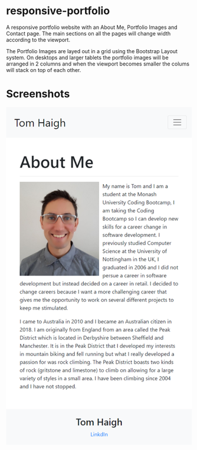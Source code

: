 # responsive-portfolio

A responsive portfolio website with an About Me, Portfolio Images and Contact page. The main sections on all the pages will change width according to the viewport.

The Portfolio Images are layed out in a grid using the Bootstrap Layout system. On desktops and larger tablets the portfolio images will be arranged in 2 columns and when the viewport becomes smaller the colums will stack on top of each other.

# Screenshots

![alt text](./assets/screenshots/about-mobile.png "Logo Title Text 1")
